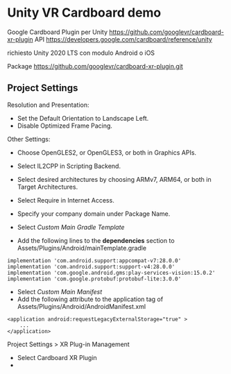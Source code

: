 # Unity VR Cardboard demo

Google Cardboard Plugin per Unity
https://github.com/googlevr/cardboard-xr-plugin
API https://developers.google.com/cardboard/reference/unity

richiesto Unity 2020 LTS con modulo Android o iOS

Package https://github.com/googlevr/cardboard-xr-plugin.git

## Project Settings
Resolution and Presentation:
- Set the Default Orientation to Landscape Left.
- Disable Optimized Frame Pacing.

Other Settings:
- Choose OpenGLES2, or OpenGLES3, or both in Graphics APIs.
- Select IL2CPP in Scripting Backend.
- Select desired architectures by choosing ARMv7, ARM64, or both in Target Architectures.
- Select Require in Internet Access.
- Specify your company domain under Package Name.

- Select *Custom Main Gradle Template*
- Add the following lines to the **dependencies** section  to Assets/Plugins/Android/mainTemplate.gradle
```
implementation 'com.android.support:appcompat-v7:28.0.0'
implementation 'com.android.support:support-v4:28.0.0'
implementation 'com.google.android.gms:play-services-vision:15.0.2'
implementation 'com.google.protobuf:protobuf-lite:3.0.0'
```

- Select *Custom Main Manifest*
- Add the following attribute to the application tag of Assets/Plugins/Android/AndroidManifest.xml
```
<application android:requestLegacyExternalStorage="true" >
    ...
</application>
``` 

Project Settings > XR Plug-in Management
- Select Cardboard XR Plugin
- 